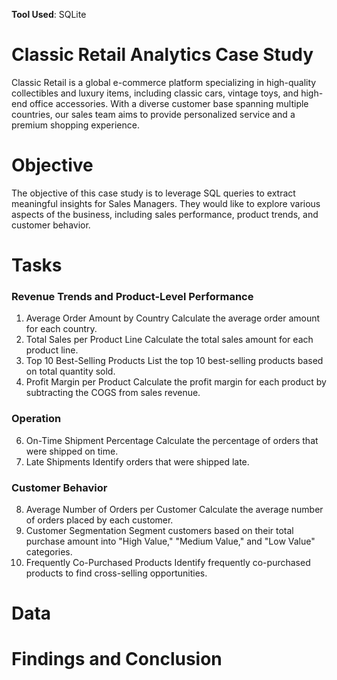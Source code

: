 **Tool Used**: SQLite 

# Classic Retail Analytics Case Study
Classic Retail is a global e-commerce platform specializing in high-quality collectibles and luxury items, including classic cars, vintage toys, and high-end office accessories. With a diverse customer base spanning multiple countries, our sales team aims to provide personalized service and a premium shopping experience.
# Objective
The objective of this case study is to leverage SQL queries to extract meaningful insights for Sales Managers. They would like to explore various aspects of the business, including sales performance, product trends, and customer behavior.
# Tasks
### Revenue Trends and Product-Level Performance
1. Average Order Amount by Country
Calculate the average order amount for each country.
2. Total Sales per Product Line
Calculate the total sales amount for each product line.
4. Top 10 Best-Selling Products
List the top 10 best-selling products based on total quantity sold.
5. Profit Margin per Product
Calculate the profit margin for each product by subtracting the COGS from sales revenue.
### Operation
6. On-Time Shipment Percentage
Calculate the percentage of orders that were shipped on time.
7. Late Shipments
Identify orders that were shipped late.
### Customer Behavior
8. Average Number of Orders per Customer
Calculate the average number of orders placed by each customer.
9. Customer Segmentation
Segment customers based on their total purchase amount into "High Value," "Medium Value," and "Low Value" categories.
10. Frequently Co-Purchased Products
Identify frequently co-purchased products to find cross-selling opportunities.
# Data

# Findings and Conclusion
